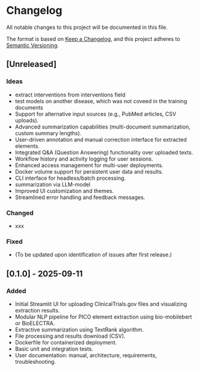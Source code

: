 # Changelog

All notable changes to this project will be documented in this file.

The format is based on [Keep a Changelog](https://keepachangelog.com/en/1.0.0/), and this project adheres to [Semantic Versioning](https://semver.org/).


## [Unreleased]
### Ideas
- extract interventions from interventions field
- test models on another disease, which was not coveed in the training documents
- Support for alternative input sources (e.g., PubMed articles, CSV uploads).
- Advanced summarization capabilities (multi-document summarization, custom summary lengths).
- User-driven annotation and manual correction interface for extracted elements.
- Integrated Q&A (Question Answering) functionality over uploaded texts.
- Workflow history and activity logging for user sessions.
- Enhanced access management for multi-user deployments.
- Docker volume support for persistent user data and results.
- CLI interface for headless/batch processing.
- summarization via LLM-model
- Improved UI customization and themes.
- Streamlined error handling and feedback messages.

### Changed
- xxx

### Fixed
- (To be updated upon identification of issues after first release.)



## [0.1.0] - 2025-09-11
### Added
- Initial Streamlit UI for uploading ClinicalTrials.gov files and visualizing extraction results.
- Modular NLP pipeline for PICO element extraction using bio-mobilebert or BioELECTRA.
- Extractive summarization using TextRank algorithm.
- File processing and results download (CSV).
- Dockerfile for containerized deployment.
- Basic unit and integration tests.
- User documentation: manual, architecture, requirements, troubleshooting.

